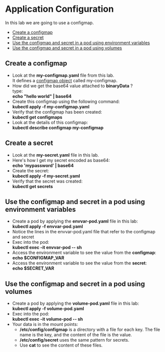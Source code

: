 # Application Configuration

In this lab we are going to use a configmap.

- [Create a configmap](#Create-a-configmap)
- [Create a secret](#Create-a-secret)
- [Use the configmap and secret in a pod using environment variables](#Use-the-configmap-and-secret-in-a-pod-using-environment-variables)
- [Use the configmap and secret in a pod using volumes](#Use-the-configmap-and-secret-in-a-pod-using-volumes)


## Create a configmap

- Look at the **my-configmap.yaml** file from this lab.  
It defines a [configmap object](https://kubernetes.io/docs/concepts/configuration/configmap/#configmap-object) called my-configmap.
- How did we get the base64 value attached to **binaryData** ?  
type:  
**echo "hello world" | base64**  
- Create this configmap using the following command:  
**kubectl apply -f my-configmap.yaml**  
- Verify that the configmap has been created:  
**kubectl get configmaps**
- Look at the details of this configmap:  
**kubectl describe configmap my-configmap**  

## Create a secret

- Look at the **my-secret.yaml** file in this lab.
- Here's how I get my secret encoded as base64:  
**echo 'mypassword' | base64**
- Create the secret:  
**kubectl apply -f my-secret.yaml**
- Verify that the secret was created:  
**kubectl get secrets**

## Use the configmap and secret in a pod using environment variables

- Create a pod by applying the **envvar-pod.yaml** file in this lab:  
**kubectl apply -f envvar-pod.yaml**
- Notice the lines in the envvar-pod.yaml file that refer to the configmap and secret
- Exec into the pod:  
**kubectl exec -it envvar-pod -- sh**
- Access the environment variable to see the value from the **configmap**:  
**echo $CONFIGMAP_VAR**
- Access the environment variable to see the value from the **secret**:  
**echo $SECRET_VAR**

## Use the configmap and secret in a pod using volumes

- Create a pod by applying the **volume-pod.yaml** file in this lab:  
**kubectl apply -f volume-pod.yaml**
- Exec into the pod:  
**kubectl exec -it volume-pod -- sh**
- Your data is in the mount points:  
  - **/etc/config/configmap** is a directory with a file for each key. The file name is the key, and the content of the file is the value.
  - **/etc/config/secret** uses the same pattern for secrets.
  - Use **cat** to see the content of these files.